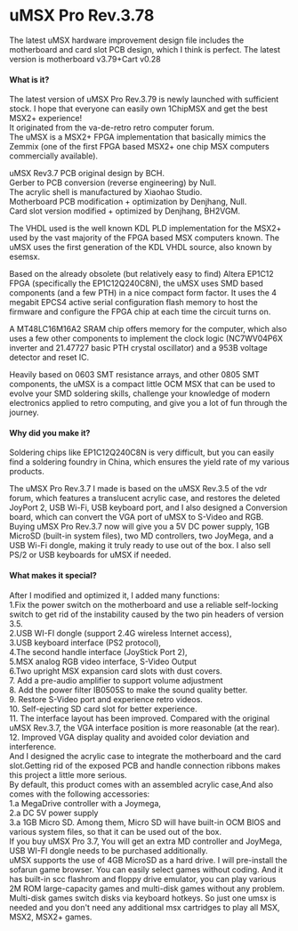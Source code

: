 # uMSX Pro Rev.3.78
 The latest uMSX hardware improvement design file includes the motherboard and card slot PCB design, which I think is perfect. The latest version is motherboard v3.79+Cart v0.28
#### What is it?
The latest version of uMSX Pro Rev.3.79 is newly launched with sufficient stock. I hope that everyone can easily own 1ChipMSX and get the best MSX2+ experience!  
It originated from the va-de-retro retro computer forum.   
The uMSX is a MSX2+ FPGA implementation that basically mimics the Zemmix (one of the first FPGA based MSX2+ one chip MSX computers commercially available). 

uMSX Rev3.7 PCB original design by BCH.  
Gerber to PCB conversion (reverse engineering) by Null.  
The acrylic shell is manufactured by Xiaohao Studio.  
Motherboard PCB modification + optimization by Denjhang, Null.  
Card slot version modified + optimized by Denjhang, BH2VGM.  

The VHDL used is the well known KDL PLD implementation for the MSX2+ used by the vast majority of the FPGA based MSX computers known. The uMSX uses the first generation of the KDL VHDL source, also known by esemsx.  

Based on the already obsolete (but relatively easy to find) Altera EP1C12 FPGA (specifically the EP1C12Q240C8N), the uMSX uses SMD based components (and a few PTH) in a nice compact form factor. It uses the 4 megabit EPCS4 active serial configuration flash memory to host the firmware and configure the FPGA chip at each time the circuit turns on.  

A MT48LC16M16A2 SRAM chip offers memory for the computer, which also uses a few other components to implement the clock logic (NC7WV04P6X inverter and 21.47727 basic PTH crystal oscillator) and a 953B voltage detector and reset IC.  

Heavily based on 0603 SMT resistance arrays, and other 0805 SMT components, the uMSX is a compact little OCM MSX that can be used to evolve your SMD soldering skills, challenge your knowledge of modern electronics applied to retro computing, and give you a lot of fun through the journey.  


#### Why did you make it?
Soldering chips like EP1C12Q240C8N is very difficult, but you can easily find a soldering foundry in China, which ensures the yield rate of my various products.  

The uMSX Pro Rev.3.7 I made is based on the uMSX Rev.3.5 of the vdr forum, which features a translucent acrylic case, and restores the deleted JoyPort 2, USB Wi-Fi, USB keyboard port, and I also designed a Conversion board, which can convert the VGA port of uMSX to S-Video and RGB. Buying uMSX Pro Rev.3.7 now will give you a 5V DC power supply, 1GB MicroSD (built-in system files), two MD controllers, two JoyMega, and a USB Wi-Fi dongle, making it truly ready to use out of the box. I also sell PS/2 or USB keyboards for uMSX if needed.  
#### What makes it special?  
After I modified and optimized it, I added many functions:  
1.Fix the power switch on the motherboard and use a reliable self-locking switch to get rid of the instability caused by the two pin headers of version 3.5.  
2.USB WI-FI dongle (support 2.4G wireless Internet access),  
3.USB keyboard interface (PS2 protocol),  
4.The second handle interface (JoyStick Port 2),  
5.MSX analog RGB video interface,  S-Video Output   
6.Two upright MSX expansion card slots with dust covers.    
7. Add a pre-audio amplifier to support volume adjustment    
8. Add the power filter IB0505S to make the sound quality better.   
9. Restore S-Video port and experience retro videos.  
10. Self-ejecting SD card slot for better experience.  
11. The interface layout has been improved. Compared with the original uMSX Rev.3.7, the VGA interface position is more reasonable (at the rear).  
12. Improved VGA display quality and avoided color deviation and interference.  
And I designed the acrylic case to integrate the motherboard and the card slot.Getting rid of the exposed PCB and handle connection ribbons makes this project a little more serious.  
By default, this product comes with an assembled acrylic case,And also comes with the following accessories:    
1.a MegaDrive controller with a Joymega,    
2.a DC 5V power supply  
3.a 1GB Micro SD. Among them, Micro SD will have built-in OCM BIOS and various system files, 
so that it can be used out of the box.    
If you buy uMSX Pro 3.7, You will get an extra MD controller and JoyMega, USB WI-FI dongle needs to be purchased additionally.  
uMSX supports the use of 4GB MicroSD as a hard drive. I will pre-install the sofarun game browser. You can easily select games without coding. And it has built-in scc flashrom and floppy drive emulator, you can play various 2M ROM large-capacity games and multi-disk games without any problem. Multi-disk games switch disks via keyboard hotkeys. So just one umsx is needed and you don't need any additional msx cartridges to play all MSX, MSX2, MSX2+ games.
